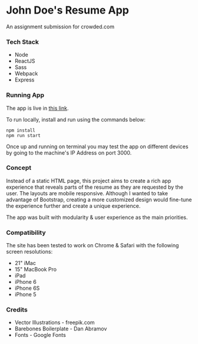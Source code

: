 John Doe's Resume App
=====================

An assignment submission for crowded.com


### Tech Stack

* Node
* ReactJS
* Sass
* Webpack
* Express


### Running App

The app is live in [this link](https://s3.amazonaws.com/lester-misc/crowded-resume/index.html).

To run locally, install and run using the commands below:

```
npm install
npm run start
```

Once up and running on terminal you may test the app on different devices by going to the machine's IP Address on port 3000.


### Concept

Instead of a static HTML page, this project aims to create a rich app experience that reveals parts of the resume as they are requested by the user. The layouts are mobile responsive. Although I wanted to take advantage of Bootstrap, creating a more customized design would fine-tune the experience further and create a unique experience.

The app was built with modularity & user experience as the main priorities.


### Compatibility

The site has been tested to work on Chrome & Safari with the following screen resolutions:

* 21" iMac
* 15" MacBook Pro
* iPad
* iPhone 6
* iPhone 6S
* iPhone 5


### Credits

* Vector Illustrations - freepik.com
* Barebones Boilerplate - Dan Abramov
* Fonts - Google Fonts